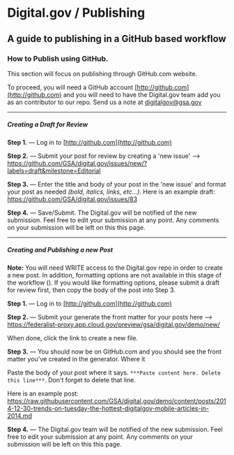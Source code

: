 # Digital.gov / Publishing

## A guide to publishing in a GitHub based workflow

### How to Publish using GitHub.
This section will focus on publishing through GitHub.com website.

To proceed, you will need a GitHub account [http://github.com](http://github.com) and you will need to have the Digital.gov team add you as an contributor to our repo. Send us a note at [digitalgov@gsa.gov](mailto:digitalgov@gsa.gov)

- - -
##### Creating a Draft for Review

**Step 1.** — Log in to [http://github.com](http://github.com)

**Step 2.** — Submit your post for review by creating a 'new issue' --> https://github.com/GSA/digital.gov/issues/new/?labels=draft&milestone=Editorial

**Step 3.** — Enter the title and body of your post in the 'new issue' and format your post as needed _(bold, italics, links, etc...)_. Here is an example draft: https://github.com/GSA/digital.gov/issues/83

**Step 4.** — Save/Submit. The Digital.gov will be notified of the new submission. Feel free to edit your submission at any point. Any comments on your submission will be left on this this page.


- - -
##### Creating and Publishing a new Post

**Note:** You will need WRITE access to the Digital.gov repo in order to create a new post. In addition, formatting options are not available in this stage of the workflow (). If you would like formatting options, please submit a draft for review first, then copy the body of the post into Step 3.

**Step 1.** — Log in to [http://github.com](http://github.com)

**Step 2.** — Submit your generate the front matter for your posts here --> https://federalist-proxy.app.cloud.gov/preview/gsa/digital.gov/demo/new/

When done, click the link to create a new file.

**Step 3.** — You should now be on GitHub.com and you should see the front matter you've created in the generator. Where it

Paste the body of your post where it says. `***Paste content here. Delete this line***`. Don't forget to delete that line.

Here is an example post: https://raw.githubusercontent.com/GSA/digital.gov/demo/content/posts/2014-12-30-trends-on-tuesday-the-hottest-digitalgov-mobile-articles-in-2014.md

**Step 4.** — The Digital.gov team will be notified of the new submission. Feel free to edit your submission at any point. Any comments on your submission will be left on this this page.
